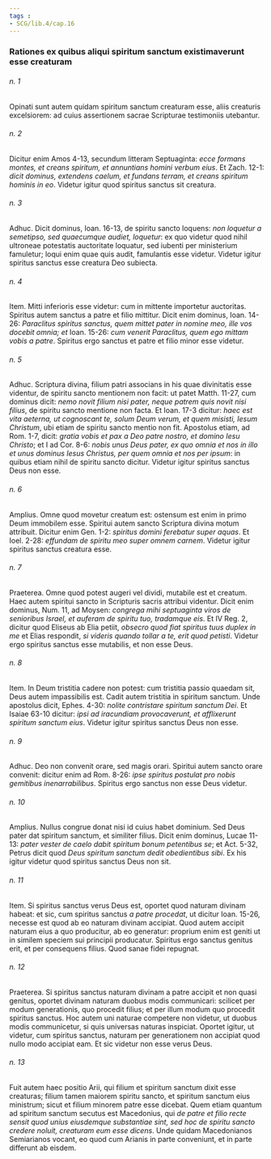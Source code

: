 ```yaml
---
tags : 
- SCG/lib.4/cap.16
---
```


### Rationes ex quibus aliqui spiritum sanctum existimaverunt esse creaturam

###### n. 1
Opinati sunt autem quidam spiritum sanctum creaturam esse, aliis creaturis excelsiorem: ad cuius assertionem sacrae Scripturae testimoniis utebantur.

###### n. 2
Dicitur enim Amos 4-13, secundum litteram Septuaginta: *ecce formans montes, et creans spiritum, et annuntians homini verbum eius*. Et Zach. 12-1: *dicit dominus, extendens caelum, et fundans terram, et creans spiritum hominis in eo*. Videtur igitur quod spiritus sanctus sit creatura.

###### n. 3
Adhuc. Dicit dominus, Ioan. 16-13, de spiritu sancto loquens: *non loquetur a semetipso, sed quaecumque audiet, loquetur*: ex quo videtur quod nihil ultroneae potestatis auctoritate loquatur, sed iubenti per ministerium famuletur; loqui enim quae quis audit, famulantis esse videtur. Videtur igitur spiritus sanctus esse creatura Deo subiecta.

###### n. 4
Item. Mitti inferioris esse videtur: cum in mittente importetur auctoritas. Spiritus autem sanctus a patre et filio mittitur. Dicit enim dominus, Ioan. 14-26: *Paraclitus spiritus sanctus, quem mittet pater in nomine meo, ille vos docebit omnia; et* Ioan. 15-26: *cum venerit Paraclitus, quem ego mittam vobis a patre*. Spiritus ergo sanctus et patre et filio minor esse videtur.

###### n. 5
Adhuc. Scriptura divina, filium patri associans in his quae divinitatis esse videntur, de spiritu sancto mentionem non facit: ut patet Matth. 11-27, cum dominus dicit: *nemo novit filium nisi pater, neque patrem quis novit nisi filius*, de spiritu sancto mentione non facta. Et Ioan. 17-3 dicitur: *haec est vita aeterna, ut cognoscant te, solum Deum verum, et quem misisti, Iesum Christum*, ubi etiam de spiritu sancto mentio non fit. Apostolus etiam, ad Rom. 1-7, dicit: *gratia vobis et pax a Deo patre nostro, et domino Iesu Christo*; et I ad Cor. 8-6: *nobis unus Deus pater, ex quo omnia et nos in illo et unus dominus Iesus Christus, per quem omnia et nos per ipsum*: in quibus etiam nihil de spiritu sancto dicitur. Videtur igitur spiritus sanctus Deus non esse.

###### n. 6
Amplius. Omne quod movetur creatum est: ostensum est enim in primo Deum immobilem esse. Spiritui autem sancto Scriptura divina motum attribuit. Dicitur enim Gen. 1-2: *spiritus domini ferebatur super aquas*. Et Ioel. 2-28: *effundam de spiritu meo super omnem carnem*. Videtur igitur spiritus sanctus creatura esse.

###### n. 7
Praeterea. Omne quod potest augeri vel dividi, mutabile est et creatum. Haec autem spiritui sancto in Scripturis sacris attribui videntur. Dicit enim dominus, Num. 11, ad Moysen: *congrega mihi septuaginta viros de senioribus Israel, et auferam de spiritu tuo, tradamque eis*. Et IV Reg. 2, dicitur quod Eliseus ab Elia petiit, *obsecro quod fiat spiritus tuus duplex in me* et Elias respondit, *si videris quando tollar a te, erit quod petisti*. Videtur ergo spiritus sanctus esse mutabilis, et non esse Deus.

###### n. 8
Item. In Deum tristitia cadere non potest: cum tristitia passio quaedam sit, Deus autem impassibilis est. Cadit autem tristitia in spiritum sanctum. Unde apostolus dicit, Ephes. 4-30: *nolite contristare spiritum sanctum Dei*. Et Isaiae 63-10 dicitur: *ipsi ad iracundiam provocaverunt, et afflixerunt spiritum sanctum eius*. Videtur igitur spiritus sanctus Deus non esse.

###### n. 9
Adhuc. Deo non convenit orare, sed magis orari. Spiritui autem sancto orare convenit: dicitur enim ad Rom. 8-26: *ipse spiritus postulat pro nobis gemitibus inenarrabilibus*. Spiritus ergo sanctus non esse Deus videtur.

###### n. 10
Amplius. Nullus congrue donat nisi id cuius habet dominium. Sed Deus pater dat spiritum sanctum, et similiter filius. Dicit enim dominus, Lucae 11-13: *pater vester de caelo dabit spiritum bonum petentibus se*; et Act. 5-32, Petrus dicit quod *Deus spiritum sanctum dedit obedientibus sibi*. Ex his igitur videtur quod spiritus sanctus Deus non sit.

###### n. 11
Item. Si spiritus sanctus verus Deus est, oportet quod naturam divinam habeat: et sic, cum spiritus sanctus *a patre procedat*, ut dicitur Ioan. 15-26, necesse est quod ab eo naturam divinam accipiat. Quod autem accipit naturam eius a quo producitur, ab eo generatur: proprium enim est geniti ut in similem speciem sui principii producatur. Spiritus ergo sanctus genitus erit, et per consequens filius. Quod sanae fidei repugnat.

###### n. 12
Praeterea. Si spiritus sanctus naturam divinam a patre accipit et non quasi genitus, oportet divinam naturam duobus modis communicari: scilicet per modum generationis, quo procedit filius; et per illum modum quo procedit spiritus sanctus. Hoc autem uni naturae competere non videtur, ut duobus modis communicetur, si quis universas naturas inspiciat. Oportet igitur, ut videtur, cum spiritus sanctus, naturam per generationem non accipiat quod nullo modo accipiat eam. Et sic videtur non esse verus Deus.

###### n. 13
Fuit autem haec positio Arii, qui filium et spiritum sanctum dixit esse creaturas; filium tamen maiorem spiritu sancto, et spiritum sanctum eius ministrum; sicut et filium minorem patre esse dicebat. Quem etiam quantum ad spiritum sanctum secutus est Macedonius, qui *de patre et filio recte sensit quod unius eiusdemque substantiae sint, sed hoc de spiritu sancto credere noluit, creaturam eum esse dicens*. Unde quidam Macedonianos Semiarianos vocant, eo quod cum Arianis in parte conveniunt, et in parte differunt ab eisdem.

